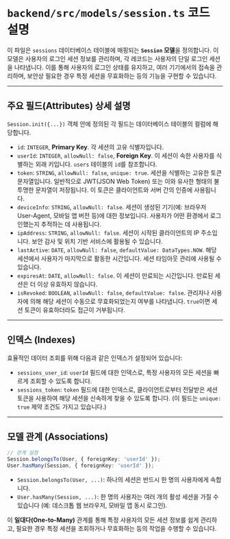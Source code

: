 # `backend/src/models/session.ts` 코드 설명

이 파일은 `sessions` 데이터베이스 테이블에 매핑되는 **`Session` 모델**을 정의합니다. 이 모델은 사용자의 로그인 세션 정보를 관리하며, 각 레코드는 사용자의 단일 로그인 세션을 나타냅니다. 이를 통해 사용자의 로그인 상태를 유지하고, 여러 기기에서의 접속을 관리하며, 보안상 필요한 경우 특정 세션을 무효화하는 등의 기능을 구현할 수 있습니다.

---

## 주요 필드(Attributes) 상세 설명

`Session.init({...})` 객체 안에 정의된 각 필드는 데이터베이스 테이블의 컬럼에 해당합니다.

-   `id`: `INTEGER`, **Primary Key**. 각 세션의 고유 식별자입니다.
-   `userId`: `INTEGER`, `allowNull: false`, **Foreign Key**. 이 세션이 속한 사용자를 식별하는 외래 키입니다. `users` 테이블의 `id`를 참조합니다.
-   `token`: `STRING`, `allowNull: false`, `unique: true`. 세션을 식별하는 고유한 토큰 문자열입니다. 일반적으로 JWT(JSON Web Token) 또는 이와 유사한 형태의 불투명한 문자열이 저장됩니다. 이 토큰은 클라이언트와 서버 간의 인증에 사용됩니다.
-   `deviceInfo`: `STRING`, `allowNull: false`. 세션이 생성된 기기(예: 브라우저 User-Agent, 모바일 앱 버전 등)에 대한 정보입니다. 사용자가 어떤 환경에서 로그인했는지 추적하는 데 사용됩니다.
-   `ipAddress`: `STRING`, `allowNull: false`. 세션이 시작된 클라이언트의 IP 주소입니다. 보안 감사 및 위치 기반 서비스에 활용될 수 있습니다.
-   `lastActive`: `DATE`, `allowNull: false`, `defaultValue: DataTypes.NOW`. 해당 세션에서 사용자가 마지막으로 활동한 시간입니다. 세션 타임아웃 관리에 사용될 수 있습니다.
-   `expiresAt`: `DATE`, `allowNull: false`. 이 세션이 만료되는 시간입니다. 만료된 세션은 더 이상 유효하지 않습니다.
-   `isRevoked`: `BOOLEAN`, `allowNull: false`, `defaultValue: false`. 관리자나 사용자에 의해 해당 세션이 수동으로 무효화되었는지 여부를 나타냅니다. `true`이면 세션 토큰이 유효하더라도 접근이 거부됩니다.

---

## 인덱스 (Indexes)

효율적인 데이터 조회를 위해 다음과 같은 인덱스가 설정되어 있습니다:

-   `sessions_user_id`: `userId` 필드에 대한 인덱스로, 특정 사용자의 모든 세션을 빠르게 조회할 수 있도록 합니다.
-   `sessions_token`: `token` 필드에 대한 인덱스로, 클라이언트로부터 전달받은 세션 토큰을 사용하여 해당 세션을 신속하게 찾을 수 있도록 합니다. (이 필드는 `unique: true` 제약 조건도 가지고 있습니다.)

---

## 모델 관계 (Associations)

```typescript
// 관계 설정
Session.belongsTo(User, { foreignKey: 'userId' });
User.hasMany(Session, { foreignKey: 'userId' });
```

-   `Session.belongsTo(User, ...)`: 하나의 세션은 반드시 한 명의 사용자에게 속합니다.
-   `User.hasMany(Session, ...)`: 한 명의 사용자는 여러 개의 활성 세션을 가질 수 있습니다 (예: 데스크톱 웹 브라우저, 모바일 앱 동시 로그인).

이 **일대다(One-to-Many)** 관계를 통해 특정 사용자의 모든 세션 정보를 쉽게 관리하고, 필요한 경우 특정 세션을 조회하거나 무효화하는 등의 작업을 수행할 수 있습니다.
